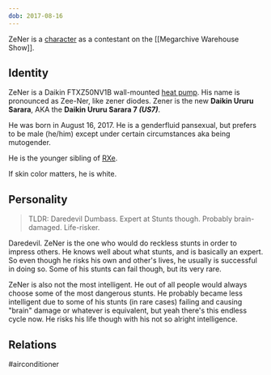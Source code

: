```yaml
---
dob: 2017-08-16
---
```

ZeNer is a [character](Characters.md) as a contestant on the [[Megarchive Warehouse Show]].

## Identity

ZeNer is a Daikin FTXZ50NV1B wall-mounted [heat pump](Air%20Conditioners.md). His name is pronounced as Zee-Ner, like zener diodes. Zener is the new **Daikin Ururu Sarara**, AKA the **Daikin Ururu Sarara 7 *(US7)***.

He was born in August 16, 2017. He is a genderfluid pansexual, but prefers to be male (he/him) except under certain circumstances aka being mutogender.

He is the younger sibling of [RXe](RXe.md).

If skin color matters, he is white.

## Personality

> TLDR: Daredevil Dumbass. Expert at Stunts though. Probably brain-damaged. Life-risker.

Daredevil. ZeNer is the one who would do reckless stunts in order to impress others. He knows well about what stunts, and is basically an expert. So even though he risks his own and other's lives, he usually is successful in doing so. Some of his stunts can fail though, but its very rare.

ZeNer is also not the most intelligent. He out of all people would always choose some of the most dangerous stunts. He probably became less intelligent due to some of his stunts (in rare cases) failing and causing "brain" damage or whatever is equivalent, but yeah there's this endless cycle now. He risks his life though with his not so alright intelligence.

## Relations

#airconditioner 